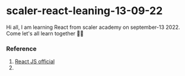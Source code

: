 # scaler-react-leaning-13-09-22

Hi all, I am learning React from scaler academy on september-13 2022. Come let's all learn together 🕺🏻

### Reference

1. [React JS official](https://reactjs.org/docs/getting-started.html)
2.

